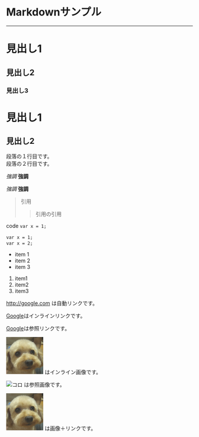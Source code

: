 ﻿Markdownサンプル
=
---

# 見出し1
## 見出し2
### 見出し3

見出し1
=

見出し2
-

段落の１行目です。  
段落の２行目です。

_強調_ 
__強調__

*強調*
**強調**

> 引用
> > 引用の引用

code `var x = 1;`

    var x = 1;
    var x = 2;


- item 1
- item 2
- item 3

1. item1
1. item2
1. item3


<http://google.com> は自動リンクです。

[Google](http://google.com "Title")はインラインリンクです。

[Google][1]は参照リンクです。

[1]: http://google.com "title"

![コロ](koro.png) はインライン画像です。

![コロ][1] は参照画像です。

[1]: koro.png


[![コロ](koro.png)](http://google.com) は画像＋リンクです。
